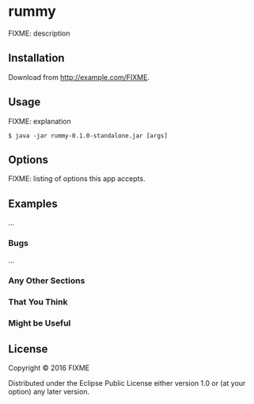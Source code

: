 # rummy

FIXME: description

## Installation

Download from http://example.com/FIXME.

## Usage

FIXME: explanation

    $ java -jar rummy-0.1.0-standalone.jar [args]

## Options

FIXME: listing of options this app accepts.

## Examples

...

### Bugs

...

### Any Other Sections
### That You Think
### Might be Useful

## License

Copyright © 2016 FIXME

Distributed under the Eclipse Public License either version 1.0 or (at
your option) any later version.
